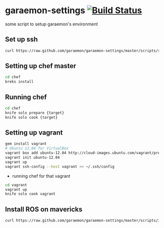garaemon-settings [![Build Status](https://travis-ci.org/garaemon/garaemon-settings.png)](https://travis-ci.org/garaemon/garaemon-settings)
=================

some script to setup garaemon's environment

Set up ssh
---
```sh
curl https://raw.github.com/garaemon/garaemon-settings/master/scripts/ssh.sh | sh
```

Setting up chef master
---
```sh
cd chef
breks install
```

Running chef
---
```sh
cd chef
knife solo prepare {target}
knife solo cook {target}
```

Setting up vagrant
---
```sh
gem install vagrant
# Ubuntu 12,04 for VirtualBox
vagrant box add ubuntu-12.04 http://cloud-images.ubuntu.com/vagrant/precise/current/precise-server-cloudimg-amd64-vagrant-disk1.box
vagrant init ubuntu-12.04
vagrant up
vagrant ssh-config --host vagrant >> ~/.ssh/config
```

* running chef for that vagrant
```sh
cd vagrant
vagrant up
knife solo cook vagrant
```

Install ROS on mavericks
---
```sh
curl https://raw.github.com/garaemon/garaemon-settings/master/scripts/install-mavericks-ros.sh | sh
```
